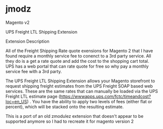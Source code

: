 # jmodz

Magento v2

UPS Freight LTL Shipping Extension

Extension Description

All of the Freight Shipping Rate quote exensions for Magento 2 that I have found require a monthly service fee to conenct to a 3rd party service. All they do is a get a rate quote and add the cost to the shopping cart total. UPS has a web portal that can rate quote for free so why pay a monthly service fee with a 3rd party.

The UPS Freight LTL Shipping Extension allows your Magento storefront to request shipping freight estimates from the UPS Freight SOAP based web services. These are the same rates that can manually be loaded via the UPS Freight LTL estimate page (https://wwwapps.ups.com/fctc/timeandcost?loc=en_US) . You have the ability to apply two levels of fees (either flat or percent), which will be stacked onto the resulting estimate.

This is a port of an old zmodulez extension that doesn't appear to be supported anymore so I had to recreate it for magento version 2
